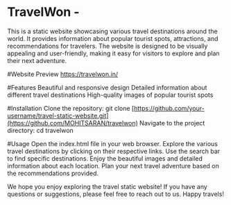 # TravelWon -
This is a static website showcasing various travel destinations around the world. It provides information about popular tourist spots, attractions, and recommendations for travelers. The website is designed to be visually appealing and user-friendly, making it easy for visitors to explore and plan their next adventure.

#Website Preview
https://travelwon.in/
 
#Features
Beautiful and responsive design
Detailed information about different travel destinations
High-quality images of popular tourist spots

#Installation
Clone the repository: git clone [https://github.com/your-username/travel-static-website.git](https://github.com/MOHITSARAN/travelwon)
Navigate to the project directory: cd travelwon

#Usage
Open the index.html file in your web browser.
Explore the various travel destinations by clicking on their respective links.
Use the search bar to find specific destinations.
Enjoy the beautiful images and detailed information about each location.
Plan your next travel adventure based on the recommendations provided.

We hope you enjoy exploring the travel static website! If you have any questions or suggestions, please feel free to reach out to us. Happy travels!




